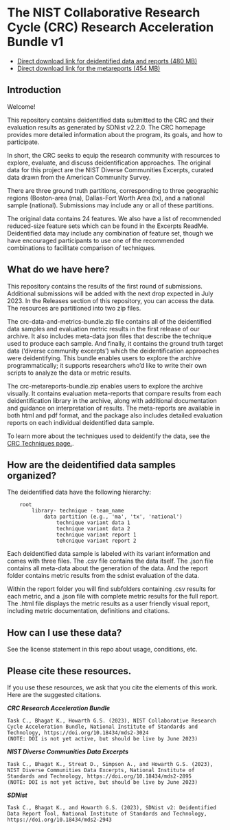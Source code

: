 # The NIST Collaborative Research Cycle (CRC) Research Acceleration Bundle v1

- [Direct download link for deidentified data and reports (480 MB)](https://github.com/usnistgov/privacy_collaborative_research_cycle/releases/download/v1.0/crc_data_and_metric_bundle_1.0.zip)
- [Direct download link for the metareports (454 MB)](https://github.com/usnistgov/privacy_collaborative_research_cycle/releases/download/v1.0/crc_metareport_bundle_1.0.zip)

## Introduction

Welcome!

This repository contains deidentified data submitted to the CRC and their evaluation results as generated by SDNist v2.2.0. The CRC homepage provides more detailed information about the program, its goals, and how to participate.

In short, the CRC seeks to equip the research community with resources to explore, evaluate, and discuss deidentification approaches. The original data for this project are the NIST Diverse Communities Excerpts, curated data drawn from the American Community Survey.

There are three ground truth partitions, corresponding to three geographic regions (Boston-area (ma), Dallas-Fort Worth Area (tx), and a national sample (national). Submissions may include any or all of these partitions.

The original data contains 24 features. We also have a list of recommended reduced-size feature sets which can be found in the Excerpts ReadMe. Deidentified data may include any combination of feature set, though we have encouraged participants to use one of the recommended combinations to facilitate comparison of techniques.

## What do we have here? 

This repository contains the results of the first round of submissions. Additional submissions will be added with the next drop expected in July 2023. In the Releases section of this repository, you can access the data. The resources are partitioned into two zip files.  

The crc-data-and-metrics-bundle.zip file contains all of the deidentified data samples and evaluation metric results in the first release of our archive.  It also includes meta-data json files that describe the technique used to produce each sample.  And finally, it contains the ground truth target data (‘diverse community excerpts’) which the deidentification approaches were deidentifying. This bundle enables users to explore the archive programmatically; it supports researchers who’d like to write their own scripts to analyze the data or metric results.   

The crc-metareports-bundle.zip enables users to explore the archive visually.   It contains evaluation meta-reports that compare results from each deidentification library in the archive, along with additional documentation and guidance on interpretation of results.  The meta-reports are available in both html and pdf format, and the package also includes detailed evaluation reports on each individual deidentified data sample.  

To learn more about the techniques used to deidentify the data, see the [CRC Techniques page.](https://pages.nist.gov/privacy_collaborative_research_cycle/pages/techniques.html).

## How are the deidentified data samples organized? 

The deidentified data have the following hierarchy: 
```
	root
		library- technique - team_name
			data partition (e.g., 'ma', 'tx', 'national')
				technique variant data 1
				technique variant data 2
				technique variant report 1
				tehcnique variant report 2
```
Each deidentified data sample is labeled with its variant information and comes with three files.  The .csv file contains the data itself.  The .json file contains all meta-data about the generation of the data.  And the report folder contains metric results from the sdnist evaluation of the data.  

Within the report folder you will find subfolders containing .csv results for each metric, and a .json file with complete metric results for the full report.  The .html file displays the metric results as a user friendly visual report, including metric documentation, definitions and citations. 


## How can I use these data? 

See the license statement in this repo about usage, conditions, etc.


## Please cite these resources.

If you use these resources, we ask that you cite the elements of this work. Here are the suggested citations. 

***CRC Research Acceleration Bundle***
```
Task C., Bhagat K., Howarth G.S. (2023), NIST Collaborative Research Cycle Acceleration Bundle, National Institute of Standards and Technology, https://doi.org/10.18434/mds2-3024
(NOTE: DOI is not yet active, but should be live by June 2023)
```


***NIST Diverse Communities Data Excerpts***
```
Task C., Bhagat K., Streat D., Simpson A., and Howarth G.S. (2023), NIST Diverse Communities Data Excerpts, National Institute of Standards and Technology, https://doi.org/10.18434/mds2-2895
(NOTE: DOI is not yet active, but should be live by June 2023)
```

***SDNist***
```
Task C., Bhagat K., and Howarth G.S. (2023), SDNist v2: Deidentified Data Report Tool, National Institute of Standards and Technology, https://doi.org/10.18434/mds2-2943
```
